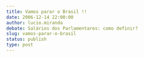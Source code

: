 ```yaml
---
title: Vamos parar o Brasil !!
date: 2006-12-14 22:00:00
author: lucio.miranda
debate: Salários dos Parlamentares: como definir?
slug: vamos-parar-o-brasil
status: publish 
type: post
---
```



